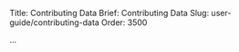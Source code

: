 Title: Contributing Data
Brief: Contributing Data
Slug: user-guide/contributing-data
Order: 3500

...
